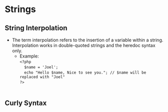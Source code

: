 # Strings
## String Interpolation
- The term interpolation refers to the insertion of a variable within a string. Interpolation works in double-quoted strings and the heredoc syntax only.
    - Example: <br/>
`<?php`<br/>
&emsp;`$name = 'Joel';`<br/>
&emsp;`echo "Hello $name, Nice to see you."; // $name will be replaced with "Joel"`<br/>
`?>`<br/><br/>

## Curly Syntax
